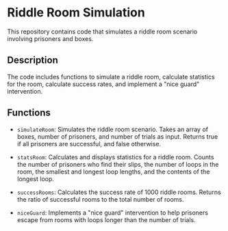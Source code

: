 # Riddle Room Simulation

This repository contains code that simulates a riddle room scenario involving prisoners and boxes.

## Description

The code includes functions to simulate a riddle room, calculate statistics for the room, calculate success rates, and implement a "nice guard" intervention.

## Functions

- `simulateRoom`: Simulates the riddle room scenario. Takes an array of boxes, number of prisoners, and number of trials as input. Returns true if all prisoners are successful, and false otherwise.

- `statsRoom`: Calculates and displays statistics for a riddle room. Counts the number of prisoners who find their slips, the number of loops in the room, the smallest and longest loop lengths, and the contents of the longest loop.

- `successRooms`: Calculates the success rate of 1000 riddle rooms. Returns the ratio of successful rooms to the total number of rooms.

- `niceGuard`: Implements a "nice guard" intervention to help prisoners escape from rooms with loops longer than the number of trials.
